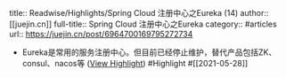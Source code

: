 title:: Readwise/Highlights/Spring Cloud 注册中心之Eureka (14)
author:: [[juejin.cn]]
full-title:: Spring Cloud 注册中心之Eureka
category:: #articles
url:: https://juejin.cn/post/6964700169795272734

- Eureka是常用的服务注册中心。但目前已经停止维护，替代产品包括ZK、consul、nacos等 ([View Highlight](https://instapaper.com/read/1414849227/16513051)) #Highlight #[[2021-05-28]]